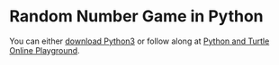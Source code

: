 
# Random Number Game in Python

You can either [download Python3](download-python3.md) or follow along at [Python and Turtle Online Playground](https://pythonandturtle.com/).

